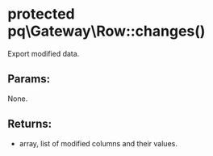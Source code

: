 # protected pq\Gateway\Row::changes()

Export modified data.

## Params:

None.

## Returns:

* array, list of modified columns and their values.
